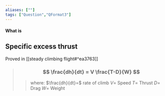 ```yaml
---
aliases: [""]
tags: ["Question","QFormat3"]
---
```


#### What is
## Specific excess thrust

Proved in [[steady climbing flight#^ea3763]]

> ### $$ \frac{dh}{dt} = V \frac{T-D}{W} $$ 
>> where:
>> $\frac{dh}{dt}=$ rate of climb
>> $V=$ Speed
>> $T=$ Thrust
>> $D=$ Drag
>> $W=$ Weight